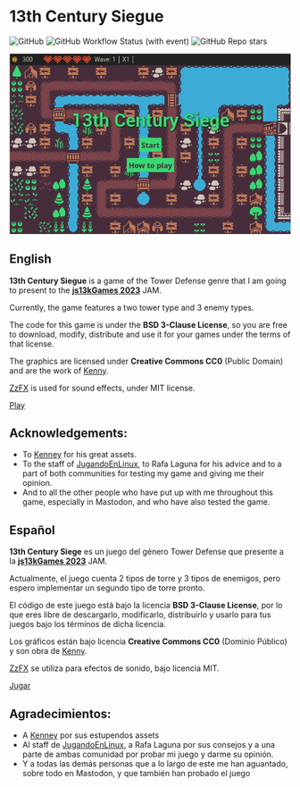 # 13th Century Siegue

![GitHub](https://img.shields.io/github/license/son-link/13th-century-siege) ![GitHub Workflow Status (with event)](https://img.shields.io/github/actions/workflow/status/son-link/13th-century-siege/main.yml) ![GitHub Repo stars](https://img.shields.io/github/stars/son-link/13th-century-siege)


![Game capture](screenshot.png)

## English

**13th Century Siegue** is a game of the Tower Defense genre that I am going to present to the **[js13kGames 2023](https://js13kgames.com/2023/games/13th-century-siege)** JAM.

Currently, the game features a two tower type and 3 enemy types.

The code for this game is under the **BSD 3-Clause License**, so you are free to download, modify, distribute and use it for your games under the terms of that license.

The graphics are licensed under **Creative Commons CC0** (Public Domain) and are the work of [Kenny](https://kenney.nl/assets/1-bit-pack).

[ZzFX](https://github.com/KilledByAPixel/ZzFX) is used for sound effects, under MIT license.

[Play](https://son-link.github.io/13th-century-siege)

## Acknowledgements:

* To [Kenney](https://kenney.nl/) for his great assets.
* To the staff of [JugandoEnLinux](https://jugandoenlinux.com), to Rafa Laguna for his advice and to a part of both communities for testing my game and giving me their opinion.
* And to all the other people who have put up with me throughout this game, especially in Mastodon, and who have also tested the game.

## Español

**13th Century Siege** es un juego del género Tower Defense que presente a la **[js13kGames 2023](https://js13kgames.com/2023/games/13th-century-siege)** JAM.

Actualmente, el juego cuenta 2 tipos de torre y 3 tipos de enemigos, pero espero implementar un segundo tipo de torre pronto.

El código de este juego está bajo la licencia **BSD 3-Clause License**, por lo que eres libre de descargarlo, modificarlo, distribuirlo y usarlo para tus juegos bajo los términos de dicha licencia.

Los gráficos están bajo licencia **Creative Commons CC0** (Dominio Público) y son obra de [Kenny](https://kenney.nl/assets/1-bit-pack).

[ZzFX](https://github.com/KilledByAPixel/ZzFX) se utiliza para efectos de sonido, bajo licencia MIT.

[Jugar](https://son-link.github.io/13th-century-siege)

## Agradecimientos:

* A [Kenney](https://kenney.nl/) por sus estupendos assets
* Al staff de [JugandoEnLinux](https://jugandoenlinux.com), a Rafa Laguna por sus consejos y a una parte de ambas comunidad por probar mi juego y darme su opinión.
* Y a todas las demás personas que a lo largo de este me han aguantado, sobre todo en Mastodon, y que también han probado el juego
